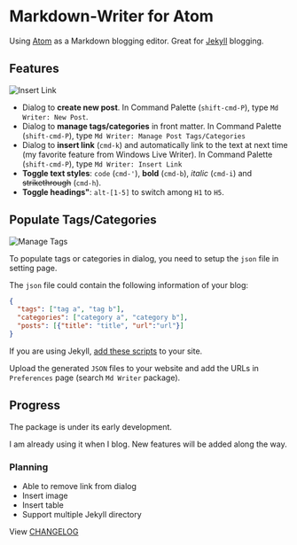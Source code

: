 # Markdown-Writer for Atom

Using [Atom](https://atom.io/) as a Markdown blogging editor. Great for [Jekyll](http://jekyllrb.com/) blogging.

## Features

![Insert Link](http://i.imgur.com/F9dLWsH.png)

- Dialog to **create new post**.
  In Command Palette (`shift-cmd-P`), type `Md Writer: New Post`.
- Dialog to **manage tags/categories** in front matter.
  In Command Palette (`shift-cmd-P`), type `Md Writer: Manage Post Tags/Categories`
- Dialog to **insert link** (`cmd-k`) and automatically link to the text at next time (my favorite feature from Windows Live Writer).
  In Command Palette (`shift-cmd-P`), type `Md Writer: Insert Link`
- **Toggle text styles**: `code` (`cmd-'`), **bold** (`cmd-b`), _italic_ (`cmd-i`) and ~~strikethrough~~ (`cmd-h`).
- **Toggle headings"**: `alt-[1-5]` to switch among `H1` to `H5`.

## Populate Tags/Categories

![Manage Tags](http://i.imgur.com/amt2m0Y.png)

To populate tags or categories in dialog, you need to setup the `json` file in setting page.

The `json` file could contain the following information of your blog:

```json
{
  "tags": ["tag a", "tag b"],
  "categories": ["category a", "category b"],
  "posts": [{"title": "title", "url":"url"}]
}
```

If you are using Jekyll, [add these scripts](https://gist.github.com/zhuochun/fe127356bcf8c07ae1fb) to your site.

Upload the generated `JSON` files to your website and add the URLs in `Preferences` page (search `Md Writer` package).

## Progress

The package is under its early development.

I am already using it when I blog. New features will be added along the way.

### Planning

- Able to remove link from dialog
- Insert image
- Insert table
- Support multiple Jekyll directory

View [CHANGELOG](https://github.com/zhuochun/md-writer/blob/master/CHANGELOG.md)
